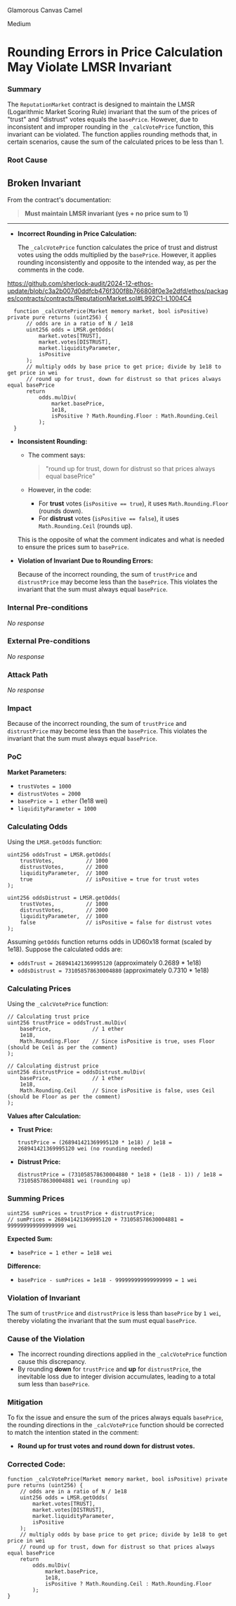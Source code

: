 Glamorous Canvas Camel

Medium

# Rounding Errors in Price Calculation May Violate LMSR Invariant

### Summary

The `ReputationMarket` contract is designed to maintain the LMSR (Logarithmic Market Scoring Rule) invariant that the sum of the prices of "trust" and "distrust" votes equals the `basePrice`. However, due to inconsistent and improper rounding in the `_calcVotePrice` function, this invariant can be violated. The function applies rounding methods that, in certain scenarios, cause the sum of the calculated prices to be less than 1.

### Root Cause


## **Broken Invariant**

From the contract's documentation:

> **Must maintain LMSR invariant (yes + no price sum to 1)**

---


- **Incorrect Rounding in Price Calculation:**

  The `_calcVotePrice` function calculates the price of trust and distrust votes using the odds multiplied by the `basePrice`. However, it applies rounding inconsistently and opposite to the intended way, as per the comments in the code.


https://github.com/sherlock-audit/2024-12-ethos-update/blob/c3a2b007d0ddfcb476f300f8b766808f0e3e2dfd/ethos/packages/contracts/contracts/ReputationMarket.sol#L992C1-L1004C4

```solidity
  function _calcVotePrice(Market memory market, bool isPositive) private pure returns (uint256) {
      // odds are in a ratio of N / 1e18
      uint256 odds = LMSR.getOdds(
          market.votes[TRUST],
          market.votes[DISTRUST],
          market.liquidityParameter,
          isPositive
      );
      // multiply odds by base price to get price; divide by 1e18 to get price in wei
      // round up for trust, down for distrust so that prices always equal basePrice
      return
          odds.mulDiv(
              market.basePrice,
              1e18,
              isPositive ? Math.Rounding.Floor : Math.Rounding.Ceil
          );
  }
  ```

  - **Inconsistent Rounding:**

    - The comment says:

      > "round up for trust, down for distrust so that prices always equal basePrice"

    - However, in the code:

      - For **trust** votes (`isPositive == true`), it uses `Math.Rounding.Floor` (rounds down).
      - For **distrust** votes (`isPositive == false`), it uses `Math.Rounding.Ceil` (rounds up).

    This is the opposite of what the comment indicates and what is needed to ensure the prices sum to `basePrice`.

- **Violation of Invariant Due to Rounding Errors:**

  Because of the incorrect rounding, the sum of `trustPrice` and `distrustPrice` may become less than the `basePrice`. This violates the invariant that the sum must always equal `basePrice`.

### Internal Pre-conditions

_No response_

### External Pre-conditions

_No response_

### Attack Path

_No response_

### Impact

Because of the incorrect rounding, the sum of `trustPrice` and `distrustPrice` may become less than the `basePrice`. This violates the invariant that the sum must always equal `basePrice`.

### PoC

**Market Parameters:**

- `trustVotes = 1000`
- `distrustVotes = 2000`
- `basePrice = 1 ether` (1e18 wei)
- `liquidityParameter = 1000`

### **Calculating Odds**

Using the `LMSR.getOdds` function:

```solidity
uint256 oddsTrust = LMSR.getOdds(
    trustVotes,          // 1000
    distrustVotes,       // 2000
    liquidityParameter,  // 1000
    true                 // isPositive = true for trust votes
);

uint256 oddsDistrust = LMSR.getOdds(
    trustVotes,          // 1000
    distrustVotes,       // 2000
    liquidityParameter,  // 1000
    false                // isPositive = false for distrust votes
);
```

Assuming `getOdds` function returns odds in UD60x18 format (scaled by 1e18). Suppose the calculated odds are:

- `oddsTrust = 268941421369995120` (approximately 0.2689 * 1e18)
- `oddsDistrust = 731058578630004880` (approximately 0.7310 * 1e18)

### **Calculating Prices**

Using the `_calcVotePrice` function:

```solidity
// Calculating trust price
uint256 trustPrice = oddsTrust.mulDiv(
    basePrice,             // 1 ether
    1e18,
    Math.Rounding.Floor    // Since isPositive is true, uses Floor (should be Ceil as per the comment)
);

// Calculating distrust price
uint256 distrustPrice = oddsDistrust.mulDiv(
    basePrice,             // 1 ether
    1e18,
    Math.Rounding.Ceil     // Since isPositive is false, uses Ceil (should be Floor as per the comment)
);
```

**Values after Calculation:**

- **Trust Price:**

  ```solidity
  trustPrice = (268941421369995120 * 1e18) / 1e18 = 268941421369995120 wei (no rounding needed)
  ```

- **Distrust Price:**

  ```solidity
  distrustPrice = (731058578630004880 * 1e18 + (1e18 - 1)) / 1e18 = 731058578630004881 wei (rounding up)
  ```

### **Summing Prices**

```solidity
uint256 sumPrices = trustPrice + distrustPrice;
// sumPrices = 268941421369995120 + 731058578630004881 = 999999999999999999 wei
```

**Expected Sum:**

- `basePrice = 1 ether = 1e18 wei`

**Difference:**

- `basePrice - sumPrices = 1e18 - 999999999999999999 = 1 wei`

### **Violation of Invariant**

The sum of `trustPrice` and `distrustPrice` is less than `basePrice` by `1 wei`, thereby violating the invariant that the sum must equal `basePrice`.

### **Cause of the Violation**

- The incorrect rounding directions applied in the `_calcVotePrice` function cause this discrepancy.
- By rounding **down** for `trustPrice` and **up** for `distrustPrice`, the inevitable loss due to integer division accumulates, leading to a total sum less than `basePrice`.

### Mitigation

To fix the issue and ensure the sum of the prices always equals `basePrice`, the rounding directions in the `_calcVotePrice` function should be corrected to match the intention stated in the comment:

- **Round up for trust votes and round down for distrust votes.**

### **Corrected Code:**

```solidity
function _calcVotePrice(Market memory market, bool isPositive) private pure returns (uint256) {
    // odds are in a ratio of N / 1e18
    uint256 odds = LMSR.getOdds(
        market.votes[TRUST],
        market.votes[DISTRUST],
        market.liquidityParameter,
        isPositive
    );
    // multiply odds by base price to get price; divide by 1e18 to get price in wei
    // round up for trust, down for distrust so that prices always equal basePrice
    return
        odds.mulDiv(
            market.basePrice,
            1e18,
            isPositive ? Math.Rounding.Ceil : Math.Rounding.Floor
        );
}
```